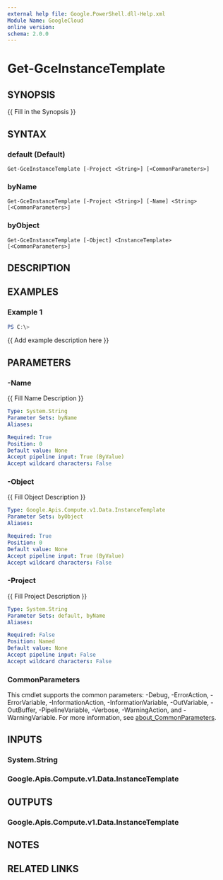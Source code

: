 ```yaml
---
external help file: Google.PowerShell.dll-Help.xml
Module Name: GoogleCloud
online version:
schema: 2.0.0
---
```


# Get-GceInstanceTemplate

## SYNOPSIS
{{ Fill in the Synopsis }}

## SYNTAX

### default (Default)
```
Get-GceInstanceTemplate [-Project <String>] [<CommonParameters>]
```

### byName
```
Get-GceInstanceTemplate [-Project <String>] [-Name] <String> [<CommonParameters>]
```

### byObject
```
Get-GceInstanceTemplate [-Object] <InstanceTemplate> [<CommonParameters>]
```

## DESCRIPTION


## EXAMPLES

### Example 1
```powershell
PS C:\> 
```

{{ Add example description here }}

## PARAMETERS

### -Name
{{ Fill Name Description }}

```yaml
Type: System.String
Parameter Sets: byName
Aliases:

Required: True
Position: 0
Default value: None
Accept pipeline input: True (ByValue)
Accept wildcard characters: False
```

### -Object
{{ Fill Object Description }}

```yaml
Type: Google.Apis.Compute.v1.Data.InstanceTemplate
Parameter Sets: byObject
Aliases:

Required: True
Position: 0
Default value: None
Accept pipeline input: True (ByValue)
Accept wildcard characters: False
```

### -Project
{{ Fill Project Description }}

```yaml
Type: System.String
Parameter Sets: default, byName
Aliases:

Required: False
Position: Named
Default value: None
Accept pipeline input: False
Accept wildcard characters: False
```

### CommonParameters
This cmdlet supports the common parameters: -Debug, -ErrorAction, -ErrorVariable, -InformationAction, -InformationVariable, -OutVariable, -OutBuffer, -PipelineVariable, -Verbose, -WarningAction, and -WarningVariable. For more information, see [about_CommonParameters](http://go.microsoft.com/fwlink/?LinkID=113216).

## INPUTS

### System.String

### Google.Apis.Compute.v1.Data.InstanceTemplate

## OUTPUTS

### Google.Apis.Compute.v1.Data.InstanceTemplate

## NOTES

## RELATED LINKS
